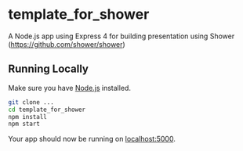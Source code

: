 # template_for_shower

A Node.js app using Express 4 for building presentation using Shower (https://github.com/shower/shower)

## Running Locally
Make sure you have [Node.js](http://nodejs.org/) installed.

```sh
git clone ...
cd template_for_shower
npm install
npm start
```

Your app should now be running on [localhost:5000](http://localhost:5000/).
